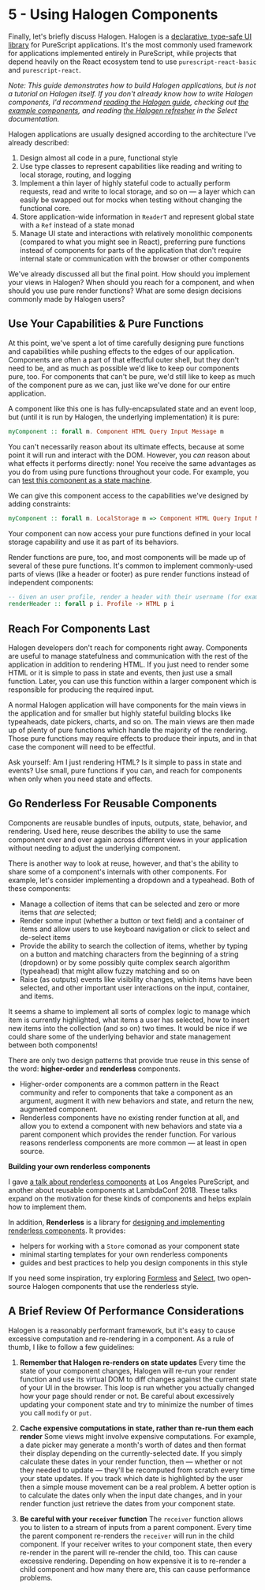 # 5 - Using Halogen Components

Finally, let's briefly discuss Halogen. Halogen is a [declarative, type-safe UI library](https://github.com/slamdata/purescript-halogen) for PureScript applications. It's the most commonly used framework for applications implemented entirely in PureScript, while projects that depend heavily on the React ecosystem tend to use `purescript-react-basic` and `purescript-react`.

_Note: This guide demonstrates how to build Halogen applications, but is not a tutorial on Halogen itself. If you don't already know how to write Halogen components, I'd recommend [reading the Halogen guide](https://github.com/slamdata/purescript-halogen/tree/v4.0.0/docs/), checking out [the example components](https://github.com/slamdata/purescript-halogen/tree/master/examples), and reading [the Halogen refresher](https://citizennet.github.io/purescript-halogen-select/tutorials/getting-started/#a-whirlwind-tour-of-our-starter-component) in the Select documentation._

Halogen applications are usually designed according to the architecture I've already described:

1. Design almost all code in a pure, functional style
2. Use type classes to represent capabilities like reading and writing to local storage, routing, and logging
3. Implement a thin layer of highly stateful code to actually perform requests, read and write to local storage, and so on — a layer which can easily be swapped out for mocks when testing without changing the functional core.
4. Store application-wide information in `ReaderT` and represent global state with a `Ref` instead of a state monad
5. Manage UI state and interactions with relatively monolithic components (compared to what you might see in React), preferring pure functions instead of components for parts of the application that don't require internal state or communication with the browser or other components

We've already discussed all but the final point. How should you implement your views in Halogen? When should you reach for a component, and when should you use pure render functions? What are some design decisions commonly made by Halogen users?

## Use Your Capabilities & Pure Functions

At this point, we've spent a lot of time carefully designing pure functions and capabilities while pushing effects to the edges of our application. Components are often a part of that effectful outer shell, but they don't need to be, and as much as possible we'd like to keep our components pure, too. For components that can't be pure, we'd still like to keep as much of the component pure as we can, just like we've done for our entire application.

A component like this one is has fully-encapsulated state and an event loop, but (until it is run by Halogen, the underlying implementation) it is pure:

```purescript
myComponent :: forall m. Component HTML Query Input Message m
```

You can't necessarily reason about its ultimate effects, because at some point it will run and interact with the DOM. However, you _can_ reason about what effects it performs directly: none! You receive the same advantages as you do from using pure functions throughout your code. For example, you can [test this component as a state machine](http://qfpl.io/posts/intro-to-state-machine-testing-1/).

We can give this component access to the capabilities we've designed by adding constraints:

```purescript
myComponent :: forall m. LocalStorage m => Component HTML Query Input Message m
```

Your component can now access your pure functions defined in your local storage capability and use it as part of its behaviors.

Render functions are pure, too, and most components will be made up of several of these pure functions. It's common to implement commonly-used parts of views (like a header or footer) as pure render functions instead of independent components:

```purescript
-- Given an user profile, render a header with their username (for example)
renderHeader :: forall p i. Profile -> HTML p i
```

## Reach For Components Last

Halogen developers don't reach for components right away. Components are useful to manage statefulness and communication with the rest of the application in addition to rendering HTML. If you just need to render some HTML or it is simple to pass in state and events, then just use a small function. Later, you can use this function within a larger component which is responsible for producing the required input.

A normal Halogen application will have components for the main views in the application and for smaller but highly stateful building blocks like typeaheads, date pickers, charts, and so on. The main views are then made up of plenty of pure functions which handle the majority of the rendering. Those pure functions may require effects to produce their inputs, and in that case the component will need to be effectful.

Ask yourself: Am I just rendering HTML? Is it simple to pass in state and events? Use small, pure functions if you can, and reach for components when only when you need state and effects.

## Go Renderless For Reusable Components

Components are reusable bundles of inputs, outputs, state, behavior, and rendering. Used here, reuse describes the ability to use the same component over and over again across different views in your application without needing to adjust the underlying component.

There is another way to look at reuse, however, and that's the ability to share some of a component's internals with other components. For example, let's consider implementing a dropdown and a typeahead. Both of these components:

- Manage a collection of items that can be selected and zero or more items that _are_ selected;
- Render some input (whether a button or text field) and a container of items and allow users to use keyboard navigation or click to select and de-select items
- Provide the ability to search the collection of items, whether by typing on a button and matching characters from the beginning of a string (dropdown) or by some possibly quite complex search algorithm (typeahead) that might allow fuzzy matching and so on
- Raise (as outputs) events like visibility changes, which items have been selected, and other important user interactions on the input, container, and items.

It seems a shame to implement all sorts of complex logic to manage which item is currently highlighted, what items a user has selected, how to insert new items into the collection (and so on) two times. It would be nice if we could share some of the underlying behavior and state management between both components!

There are only two design patterns that provide true reuse in this sense of the word: **higher-order** and **renderless** components.

- Higher-order components are a common pattern in the React community and refer to components that take a component as an argument, augment it with new behaviors and state, and return the new, augmented component.
- Renderless components have no existing render function at all, and allow you to extend a component with new behaviors and state via a parent component which provides the render function. For various reasons renderless components are more common — at least in open source.

**Building your own renderless components**

I gave [a talk about renderless components](https://www.youtube.com/watch?v=igWrktC0m7E) at Los Angeles PureScript, and another about reusable components at LambdaConf 2018. These talks expand on the motivation for these kinds of components and helps explain how to implement them.

In addition, **Renderless** is a library for [designing and implementing renderless components](https://github.com/thomashoneyman/purescript-halogen-renderless). It provides:

- helpers for working with a `Store` comonad as your component state
- minimal starting templates for your own renderless components
- guides and best practices to help you design components in this style

If you need some inspiration, try exploring [Formless](https://github.com/thomashoneyman/purescript-halogen-formless) and [Select](https://github.com/citizennet/purescript-halogen-select), two open-source Halogen components that use the renderless style.

## A Brief Review Of Performance Considerations

Halogen is a reasonably performant framework, but it's easy to cause excessive computation and re-rendering in a component. As a rule of thumb, I like to follow a few guidelines:

1. **Remember that Halogen re-renders on state updates**
   Every time the state of your component changes, Halogen will re-run your render function and use its virtual DOM to diff changes against the current state of your UI in the browser. This loop is run whether you actually changed how your page should render or not. Be careful about excessively updating your component state and try to minimize the number of times you call `modify` or `put`.

2. **Cache expensive computations in state, rather than re-run them each render**
   Some views might involve expensive computations. For example, a date picker may generate a month's worth of dates and then format their display depending on the currently-selected date. If you simply calculate these dates in your render function, then — whether or not they needed to update — they'll be recomputed from scratch every time your state updates. If you track which date is highlighted by the user then a simple mouse movement can be a real problem. A better option is to calculate the dates only when the input date changes, and in your render function just retrieve the dates from your component state.

3. **Be careful with your `receiver` function**
   The `receiver` function allows you to listen to a stream of inputs from a parent component. Every time the parent component re-renders the `receiver` will run in the child component. If your receiver writes to your component state, then every re-render in the parent will re-render the child, too. This can cause excessive rendering. Depending on how expensive it is to re-render a child component and how many there are, this can cause performance problems.
